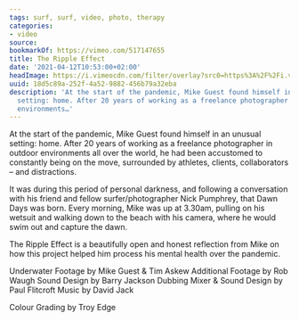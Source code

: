 ```yaml
---
tags: surf, surf, video, photo, therapy
categories:
- video
source:
bookmarkOf: https://vimeo.com/517147655
title: The Ripple Effect
date: '2021-04-12T10:53:00+02:00'
headImage: https://i.vimeocdn.com/filter/overlay?src0=https%3A%2F%2Fi.vimeocdn.com%2Fvideo%2F1075762564-e399dff3fe905e55fb9c015ff3eed6fd9f872282f40c14ad824da69ae47686b9-d_1280x720&src1=https%3A%2F%2Ff.vimeocdn.com%2Fimages_v6%2Fshare%2Fplay_icon_overlay.png
uuid: 18d5c89a-252f-4a52-9882-456b79a32eba
description: 'At the start of the pandemic, Mike Guest found himself in an unusual
  setting: home. After 20 years of working as a freelance photographer in outdoor
  environments…'
---
```


At the start of the pandemic, Mike Guest found himself in an unusual setting: home. After 20 years of working as a freelance photographer in outdoor environments all over the world, he had been accustomed to constantly being on the move, surrounded by athletes, clients, collaborators – and distractions.

It was during this period of personal darkness, and following a conversation with his friend and fellow surfer/photographer Nick Pumphrey, that Dawn Days was born. Every morning, Mike was up at 3.30am, pulling on his wetsuit and walking down to the beach with his camera, where he would swim out and capture the dawn.

The Ripple Effect is a beautifully open and honest reflection from Mike on how this project helped him process his mental health over the pandemic.

Underwater Footage by Mike Guest & Tim Askew Additional Footage by Rob Waugh Sound Design by Barry Jackson Dubbing Mixer & Sound Design by Paul Flitcroft Music by David Jack

Colour Grading by Troy Edge